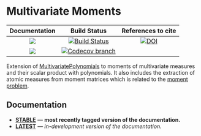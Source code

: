 # Multivariate Moments

| **Documentation** | **Build Status** | **References to cite** |
|:-----------------:|:----------------:|:----------------------:|
| [![][docs-stable-img]][docs-stable-url] | [![Build Status][build-img]][build-url] | [![DOI][zenodo-img]][zenodo-url] |
| [![][docs-latest-img]][docs-latest-url] | [![Codecov branch][codecov-img]][codecov-url] | |

Extension of [MultivariatePolynomials](https://github.com/JuliaAlgebra/MultivariatePolynomials.jl) to moments of multivariate measures and their scalar product with polynomials.
It also includes the extraction of atomic measures from moment matrices which is related to the [moment problem](https://en.wikipedia.org/wiki/Moment_problem).

## Documentation

- [**STABLE**][docs-stable-url] &mdash; **most recently tagged version of the documentation.**
- [**LATEST**][docs-latest-url] &mdash; *in-development version of the documentation.*

[docs-stable-img]: https://img.shields.io/badge/docs-stable-blue.svg
[docs-latest-img]: https://img.shields.io/badge/docs-latest-blue.svg
[docs-stable-url]: https://juliaalgebra.github.io/MultivariateMoments.jl/stable
[docs-latest-url]: https://juliaalgebra.github.io/MultivariateMoments.jl/dev

[build-img]: https://github.com/JuliaAlgebra/MultivariateMoments.jl/workflows/CI/badge.svg?branch=master
[build-url]: https://github.com/JuliaAlgebra/MultivariateMoments.jl/actions?query=workflow%3ACI
[codecov-img]: http://codecov.io/github/JuliaAlgebra/MultivariateMoments.jl/coverage.svg?branch=master
[codecov-url]: http://codecov.io/github/JuliaAlgebra/MultivariateMoments.jl?branch=master

[zenodo-url]: https://doi.org/10.5281/zenodo.1260357
[zenodo-img]: https://zenodo.org/badge/DOI/10.5281/zenodo.1260357.svg
